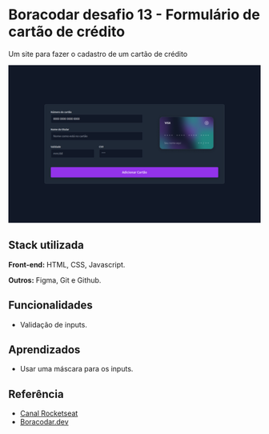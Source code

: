 # Boracodar desafio 13 - Formulário de cartão de crédito

Um site para fazer o cadastro de um cartão de crédito

![App Screenshot](./.github/preview.png)

## Stack utilizada

**Front-end:** HTML, CSS, Javascript.

**Outros:** Figma, Git e Github.

## Funcionalidades

- Validação de inputs.

## Aprendizados

- Usar uma máscara para os inputs.

## Referência

- [Canal Rocketseat](https://www.youtube.com/rocketseat)
- [Boracodar.dev](https://www.rocketseat.com.br/boracodar)
